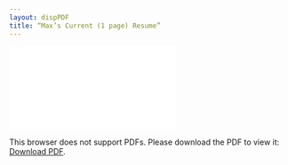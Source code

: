 ```yaml
---
layout: dispPDF
title: “Max’s Current (1 page) Resume”
---
```


<object data="images/PDFs/Maxwell_Anderson_Resume_Version_11-2.pdf" type="application/pdf" width="890px" height="900px">
    <embed src="images/PDFs/Maxwell_Anderson_Resume_Version_11-2.pdf">
        <p>This browser does not support PDFs. Please download the PDF to view it: <a href="images/PDFs/Maxwell_Anderson_Resume_Version_11-2.pdf">Download PDF</a>.</p>
    </embed>
</object>
